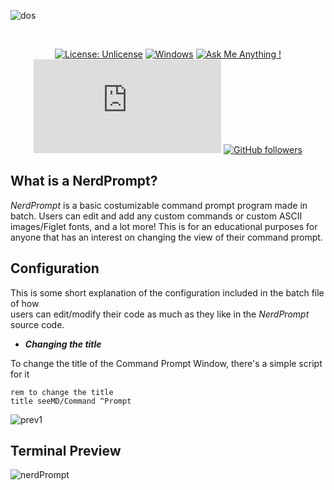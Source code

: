![dos](https://i.postimg.cc/x8KBhM9x/flampc.png)

<div align="center">
<br>

[![License: Unlicense](https://img.shields.io/badge/license-Unlicense-blue.svg)](http://unlicense.org/)
[![Windows](https://svgshare.com/i/ZhY.svg)](https://svgshare.com/i/ZhY.svg)
[![Ask Me Anything !](https://img.shields.io/badge/Ask%20me-anything-1abc9c.svg)](https://github.com/sysnojo)
[![GitHub commits](https://badgen.net/github/commits/Naereen/Strapdown.js)]()
[![GitHub followers](https://img.shields.io/github/followers/Naereen.svg?style=social&label=Follow&maxAge=2592000)](https://github.com/sysnojo?tab=followers)

</div>

## What is a NerdPrompt?
*NerdPrompt* is a basic costumizable command prompt program made in batch.
Users can edit and add any custom commands or custom ASCII images/Figlet fonts, 
and a lot more! This is for an educational purposes for anyone that has
an interest on changing the view of their command prompt.

## Configuration
This is some short explanation of the configuration included in the batch file of how<br>
users can edit/modify their code as much as they like in the *NerdPrompt* source code.

- ***Changing the title***

To change the title of the Command Prompt Window, there's a simple script for it
```batch
rem to change the title
title seeMD/Command ^Prompt
```
![prev1](https://i.postimg.cc/9Mg7FfZt/image-2022-09-19-100614919.png)
## Terminal Preview
![nerdPrompt](https://i.postimg.cc/WtcTJs1K/image-2022-09-18-142953896.png)
